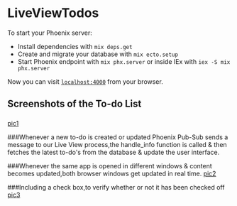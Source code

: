 # LiveViewTodos

To start your Phoenix server:

  * Install dependencies with `mix deps.get`
  * Create and migrate your database with `mix ecto.setup`
  * Start Phoenix endpoint with `mix phx.server` or inside IEx with `iex -S mix phx.server`

Now you can visit [`localhost:4000`](http://localhost:4000) from your browser.

## Screenshots of the To-do List
###
[pic1]()


###Whenever a new to-do is created or updated Phoenix Pub-Sub sends a message to our Live View process,the handle_info function is called & then fetches the latest to-do's from the database & update the user interface.

###Whenever the same app is opened in different windows & content becomes updated,both browser windows get updated in real time.
[pic2]()


###Including a check box,to verify whether or not it has been checked off
[pic3]()
